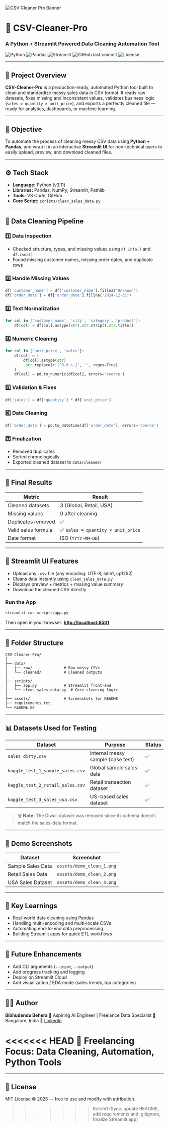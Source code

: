![CSV Cleaner Pro Banner](banner.png)

# 🧹 CSV-Cleaner-Pro

### A Python + Streamlit Powered Data Cleaning Automation Tool

![Python](https://img.shields.io/badge/Python-3.11-blue?logo=python\&logoColor=white)
![Pandas](https://img.shields.io/badge/Pandas-Data%20Cleaning-green?logo=pandas\&logoColor=white)
![Streamlit](https://img.shields.io/badge/Streamlit-App-red?logo=streamlit)
![GitHub last commit](https://img.shields.io/github/last-commit/bibhu342/CSV-Cleaner-Pro)
![License](https://img.shields.io/badge/License-MIT-lightgrey)

---

## 📘 Project Overview

**CSV-Cleaner-Pro** is a production-ready, automated Python tool built to clean and standardize messy sales data in CSV format.
It reads raw datasets, fixes missing and inconsistent values, validates business logic (`sales = quantity × unit_price`), and exports a perfectly cleaned file — ready for analytics, dashboards, or machine learning.

---

## 🎯 Objective

To automate the process of cleaning messy CSV data using **Python + Pandas**,
and wrap it in an interactive **Streamlit UI** for non-technical users to easily upload, preview, and download cleaned files.

---

## ⚙️ Tech Stack

* **Language:** Python (v3.11)
* **Libraries:** Pandas, NumPy, Streamlit, Pathlib
* **Tools:** VS Code, GitHub
* **Core Script:** `scripts/clean_sales_data.py`

---

## 🧩 Data Cleaning Pipeline

### 1️⃣ Data Inspection

* Checked structure, types, and missing values using `df.info()` and `df.isna()`
* Found missing customer names, missing order dates, and duplicate rows

### 2️⃣ Handle Missing Values

```python
df['customer_name'] = df['customer_name'].fillna("Unknown")
df['order_date'] = df['order_date'].fillna("2024-12-31")
```

### 3️⃣ Text Normalization

```python
for col in ['customer_name', 'city', 'category', 'product']:
    df[col] = df[col].astype(str).str.strip().str.title()
```

### 4️⃣ Numeric Cleaning

```python
for col in ['unit_price', 'sales']:
    df[col] = (
        df[col].astype(str)
        .str.replace(r'[^0-9.\-]', '', regex=True)
    )
    df[col] = pd.to_numeric(df[col], errors='coerce')
```

### 5️⃣ Validation & Fixes

```python
df['sales'] = df['quantity'] * df['unit_price']
```

### 6️⃣ Date Cleaning

```python
df['order_date'] = pd.to_datetime(df['order_date'], errors='coerce')
```

### 7️⃣ Finalization

* Removed duplicates
* Sorted chronologically
* Exported cleaned dataset to `data/cleaned/`

---

## 🧾 Final Results

| Metric              | Result                            |
| ------------------- | --------------------------------- |
| Cleaned datasets    | 3 (Global, Retail, USA)           |
| Missing values      | 0 after cleaning                  |
| Duplicates removed  | ✅                                 |
| Valid sales formula | ✅ `sales = quantity × unit_price` |
| Date format         | ISO (`YYYY-MM-DD`)                |

---

## 🧠 Streamlit UI Features

* Upload any `.csv` file (any encoding: UTF-8, latin1, cp1252)
* Cleans data instantly using `clean_sales_data.py`
* Displays preview + metrics + missing value summary
* Download the cleaned CSV directly

### Run the App

```bash
streamlit run scripts/app.py
```

Then open in your browser:
**[http://localhost:8501](http://localhost:8501)**

---

## 📂 Folder Structure

```
CSV-Cleaner-Pro/
│
├── data/
│   ├── raw/              # Raw messy CSVs
│   └── cleaned/          # Cleaned outputs
│
├── scripts/
│   ├── app.py            # Streamlit front-end
│   └── clean_sales_data.py  # Core cleaning logic
│
├── assets/               # Screenshots for README
├── requirements.txt
└── README.md
```

---

## 📊 Datasets Used for Testing

| Dataset                          | Purpose                           | Status |
| -------------------------------- | --------------------------------- | ------ |
| `sales_dirty.csv`                | Internal messy sample (base test) | ✅      |
| `kaggle_test_1_sample_sales.csv` | Global sample sales data          | ✅      |
| `kaggle_test_2_retail_sales.csv` | Retail transaction dataset        | ✅      |
| `kaggle_test_3_sales_usa.csv`    | US-based sales dataset            | ✅      |

> 🗑 **Note:** The Diwali dataset was removed since its schema doesn’t match the sales-data format.

---

## 🧮 Demo Screenshots

| Dataset           | Screenshot                |
| ----------------- | ------------------------- |
| Sample Sales Data | `assets/demo_clean_1.png` |
| Retail Sales Data | `assets/demo_clean_2.png` |
| USA Sales Dataset | `assets/demo_clean_3.png` |

---

## 🧠 Key Learnings

* Real-world data cleaning using Pandas
* Handling multi-encoding and multi-locale CSVs
* Automating end-to-end data preprocessing
* Building Streamlit apps for quick ETL workflows

---

## 🚀 Future Enhancements

* Add CLI arguments (`--input`, `--output`)
* Add progress tracking and logging
* Deploy on Streamlit Cloud
* Add visualization / EDA mode (sales trends, top categories)

---

## 👨‍💻 Author

**Bibhudendu Behera**
🚀 Aspiring AI Engineer | Freelance Data Specialist
📍 Bangalore, India
🔗 [LinkedIn](https://www.linkedin.com/in/bibhudendu-behera-b5375b5b)

<<<<<<< HEAD
💼 Freelancing Focus: Data Cleaning, Automation, Python Tools
=======
---

## 📜 License

MIT License © 2025 — free to use and modify with attribution.
>>>>>>> 6cfcfe1 (Sync: update README, add requirements and .gitignore, finalize Streamlit app)
